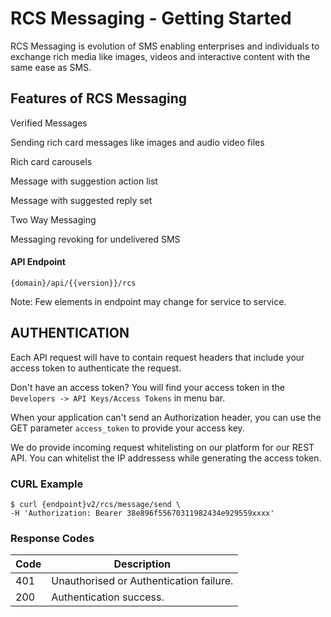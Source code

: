 # RCS Messaging - Getting Started

RCS Messaging is evolution of SMS enabling enterprises and individuals to exchange rich media like images, videos and interactive content with the same ease as SMS.

## Features of RCS Messaging

 Verified Messages 

 Sending rich card messages like images and audio video files

 Rich card carousels

 Message with suggestion action list

 Message with suggested reply set

 Two Way Messaging 

 Messaging revoking for undelivered SMS


#### API Endpoint

```
{domain}/api/{{version}}/rcs
```

Note: Few elements in endpoint may change for service to service.

## AUTHENTICATION

Each API request will have to contain request headers that include your access token to authenticate the request. 

Don't have an access token? You will find your access token in the `Developers -> API Keys/Access Tokens` in menu bar.

When your application can't send an Authorization header, you can use the GET parameter `access_token` to provide your access key.

We do provide incoming request whitelisting on our platform for our REST API. You can whitelist the IP addressess while generating the access token.

### CURL Example
```shell
$ curl {endpoint}v2/rcs/message/send \
-H 'Authorization: Bearer 38e896f55670311982434e929559xxxx'
```

### Response Codes 

| Code     | Description |
|----------|--------------|
| 401 | Unauthorised or Authentication failure.|
| 200 | Authentication success.|
